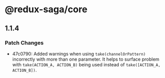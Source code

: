 # @redux-saga/core

## 1.1.4
### Patch Changes

- 47c0790: Added warnings when using `take(channelOrPattern)` incorrectly with more than one parameter. It helps to surface problem with `take(ACTION_A, ACTION_B)` being used instead of `take([ACTION_A, ACTION_B])`.
